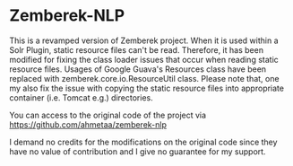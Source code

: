 Zemberek-NLP
============
This is a revamped version of Zemberek project. When it is used within a Solr Plugin, static resource files can't be read. Therefore, it has been modified for fixing the class loader issues that occur when reading static resource files. Usages of Google Guava's Resources class have been replaced with zemberek.core.io.ResourceUtil class.
Please note that, one my also fix the issue with copying the static resource files into appropriate container (i.e. Tomcat e.g.) directories.

You can access to the original code of the project via https://github.com/ahmetaa/zemberek-nlp

I demand no credits for the modifications on the original code since they have no value of contribution and I give no guarantee for my support.




